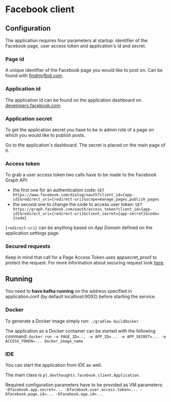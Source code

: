 # Facebook client

## Configuration
The application requires four parameters at startup: identifier of the Facebook page, user access token and application's id and secret.

### Page id
A unique identifier of the Facebook page you would like to post on. Can be found with [findmyfbid.com](http://findmyfbid.com).

### Application id
The application id can be found on the application dashboard on [developers.facebook.com](https://developers.facebook.com/apps).

### Application secret
To get the application secret you have to be in admin role of a page on which you would like to publish posts.

Go to the application's dashboard. The secret is placed on the main page of it.

### Access token
To grab a user access token two calls have to be made to the Facebook Graph API:
* the first one for an authentication code:
`GET https://www.facebook.com/dialog/oauth?client_id={app-id}&redirect_uri={redirect-uri}&scope=manage_pages,publish_pages`
* the second one to change the code to access user token:
`GET https://graph.facebook.com/oauth/access_token?client_id={app-id}&redirect_uri={redirect-uri}&client_secret={app-secret}&code={code}`

`{redirect-uri}` can be anything based on *App Domain* defined on the application settings page.

### Secured requests
Keep in mind that call for a Page Access Token uses appsecret_proof to protect the request. For more information about securing request look [here](https://developers.facebook.com/docs/graph-api/securing-requests).

## Running
You need to **have kafka running** on the address specified in application.conf (by default localhost:9092) before starting the service.

### Docker
To generate a Docker image simply run:
`./gradlew buildDocker`

The application as a Docker container can be started with the following command:
`docker run -e PAGE_ID=... -e APP_ID=... -e APP_SECRET=... -e ACCESS_TOKEN=... docker_image_name`

### IDE
You can start the application from IDE as well.

The main class is `pl.devthoughts.facebook.client.Application`.

Required configuration parameters have to be provided as VM parameters: `-Dfacebook.app.secret=... -Dfacebook.user.access.token=... -Dfacebook.page.id=... -Dfacebook.app.id=...`
